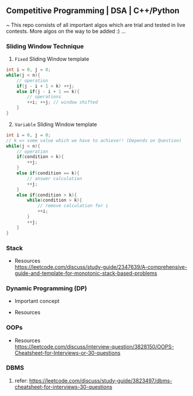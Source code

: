 ## Competitive Programming | DSA | C++/Python

~ This repo consists of all important algos which are trial and tested in live contests. More algos on the way to be added :) ...

### Sliding Window Technique
1. `Fixed` Sliding Window template
```cpp
int i = 0, j = 0;
while(j < n){
    // operation
    if(j - i + 1 < k) ++j;
    else if(j - i + 1 == k){
        // operations
        ++i; ++j; // window shifted
    }
}
```

2. `Variable` Sliding Window template
```cpp
int i = 0, j = 0;
// k => some value which we have to achieve!! (Depends on Question)
while(j < n){
    // operation
    if(condition < k){
        ++j;
    }
    else if(condition == k){
        // answer calculation
        ++j;
    }
    else if(condition > k){
        while(condition > k){
            // remove calculation for i
            ++i;
        }
        ++j;
    }
}
```

### Stack 

- Resources <br>
https://leetcode.com/discuss/study-guide/2347639/A-comprehensive-guide-and-template-for-monotonic-stack-based-problems

### Dynamic Programming (DP)
- Important concept <br>

- Resources <br>


### OOPs 

- Resources <br>
https://leetcode.com/discuss/interview-question/3828150/OOPS-Cheatsheet-for-Interviews-or-30-questions

### DBMS
1. refer: https://leetcode.com/discuss/study-guide/3823497/dbms-cheatsheet-for-interviews-30-questions
